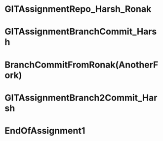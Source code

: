 # GITAssignmentRepo_Harsh_Ronak
# GITAssignmentBranchCommit_Harsh
# BranchCommitFromRonak(AnotherFork)
# GITAssignmentBranch2Commit_Harsh
# EndOfAssignment1 
